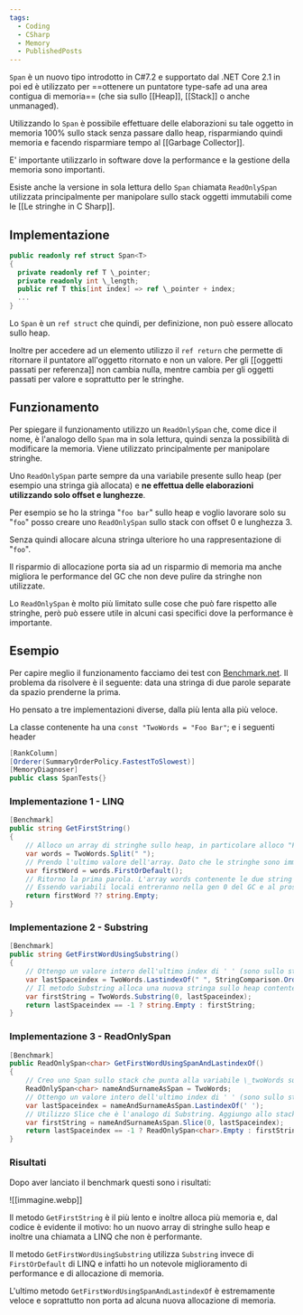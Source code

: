 ```yaml
---
tags:
  - Coding
  - CSharp
  - Memory
  - PublishedPosts
---
```



`Span` è un nuovo tipo introdotto in C#7.2 e supportato dal .NET Core 2.1 in poi ed è utilizzato per ==ottenere un puntatore type-safe ad una area contigua di memoria== (che sia sullo [[Heap]], [[Stack]] o anche unmanaged).

Utilizzando lo `Span` è possibile effettuare delle elaborazioni su tale oggetto in memoria 100% sullo stack senza passare dallo heap, risparmiando quindi memoria e facendo risparmiare tempo al [[Garbage Collector]].

E' importante utilizzarlo in software dove la performance e la gestione della memoria sono importanti.

Esiste anche la versione in sola lettura dello `Span` chiamata `ReadOnlySpan` utilizzata principalmente per manipolare sullo stack oggetti immutabili come le [[Le stringhe in C Sharp]].

## Implementazione
```csharp
public readonly ref struct Span<T>
{
  private readonly ref T \_pointer;
  private readonly int \_length;
  public ref T this[int index] => ref \_pointer + index;
  ...
}
```
Lo `Span` è un `ref struct` che quindi, per definizione, non può essere allocato sullo heap.

Inoltre per accedere ad un elemento utilizzo il `ref return` che permette di ritornare il puntatore all'oggetto ritornato e non un valore.
Per gli [[oggetti passati per referenza]] non cambia nulla, mentre cambia per gli oggetti passati per valore e soprattutto per le stringhe.

## Funzionamento

Per spiegare il funzionamento utilizzo un `ReadOnlySpan` che, come dice il nome, è l'analogo dello `Span` ma in sola lettura, quindi senza la possibilità di modificare la memoria. Viene utilizzato principalmente per manipolare stringhe.

Uno `ReadOnlySpan` parte sempre da una variabile presente sullo heap (per esempio una stringa già allocata) e **ne effettua delle elaborazioni utilizzando solo offset e lunghezze**.

Per esempio se ho la stringa "`foo bar`" sullo heap e voglio lavorare solo su "`foo`" posso creare uno `ReadOnlySpan` sullo stack con offset 0 e lunghezza 3.

Senza quindi allocare alcuna stringa ulteriore ho una rappresentazione di "`foo`".

Il risparmio di allocazione porta sia ad un risparmio di memoria ma anche migliora le performance del GC che non deve pulire da stringhe non utilizzate.

Lo `ReadOnlySpan` è molto più limitato sulle cose che può fare rispetto alle stringhe, però può essere utile in alcuni casi specifici dove la performance è importante.

## Esempio  

Per capire meglio il funzionamento facciamo dei test con [Benchmark.net](https://benchmarkdotnet.org/articles/overview.html). Il problema da risolvere è il seguente: data una stringa di due parole separate da spazio prenderne la prima.

Ho pensato a tre implementazioni diverse, dalla più lenta alla più veloce.

La classe contenente ha una `const "TwoWords = "Foo Bar"`; e i seguenti header
```csharp
[RankColumn]
[Orderer(SummaryOrderPolicy.FastestToSlowest)]
[MemoryDiagnoser]
public class SpanTests{}
```
### Implementazione 1 - LINQ
```csharp
[Benchmark]
public string GetFirstString()
{
    // Alloco un array di stringhe sullo heap, in particolare alloco "Foo" e "Bar"
    var words = TwoWords.Split(" ");
    // Prendo l'ultimo valore dell'array. Dato che le stringhe sono immutabili alloco una ulteriore sullo heap
    var firstWord = words.FirstOrDefault();
    // Ritorno la prima parola. L'array words contenente le due string che vanno out of scope in quanto perdo i puntatori dello stack.
    // Essendo variabili locali entreranno nella gen 0 del GC e al prossimo collect verranno eliminate
    return firstWord ?? string.Empty;
}
```
### Implementazione 2 - Substring
```csharp
[Benchmark]
public string GetFirstWordUsingSubstring()
{
    // Ottengo un valore intero dell'ultimo index di ' ' (sono sullo stack)
    var lastSpaceindex = TwoWords.LastindexOf(" ", StringComparison.Ordinal);
    // Il metodo Substring alloca una nuova stringa sullo heap contentente "Foo"
    var firstString = TwoWords.Substring(0, lastSpaceindex);
    return lastSpaceindex == -1 ? string.Empty : firstString;
}
```
### Implementazione 3 - ReadOnlySpan
```csharp
[Benchmark]
public ReadOnlySpan<char> GetFirstWordUsingSpanAndLastindexOf()
{
    // Creo uno Span sullo stack che punta alla variabile \_twoWords sullo heap
    ReadOnlySpan<char> nameAndSurnameAsSpan = TwoWords;
    // Ottengo un valore intero dell'ultimo index di ' ' (sono sullo stack)
    var lastSpaceindex = nameAndSurnameAsSpan.LastindexOf(' ');
    // Utilizzo Slice che è l'analogo di Substring. Aggiungo allo stack due variabili: offset "0" e lenght "lastSpaceindex".
    var firstString = nameAndSurnameAsSpan.Slice(0, lastSpaceindex);
    return lastSpaceindex == -1 ? ReadOnlySpan<char>.Empty : firstString;
}
```
### Risultati

Dopo aver lanciato il benchmark questi sono i risultati:

![[immagine.webp]]

Il metodo `GetFirstString` è il più lento e inoltre alloca più memoria e, dal codice è evidente il motivo: ho un nuovo array di stringhe sullo heap e inoltre una chiamata a LINQ che non è performante.

Il metodo `GetFirstWordUsingSubstring` utilizza `Substring` invece di `FirstOrDefault` di LINQ e infatti ho un notevole miglioramento di performance e di allocazione di memoria.

L'ultimo metodo `GetFirstWordUsingSpanAndLastindexOf` è estremamente veloce e soprattutto non porta ad alcuna nuova allocazione di memoria.
